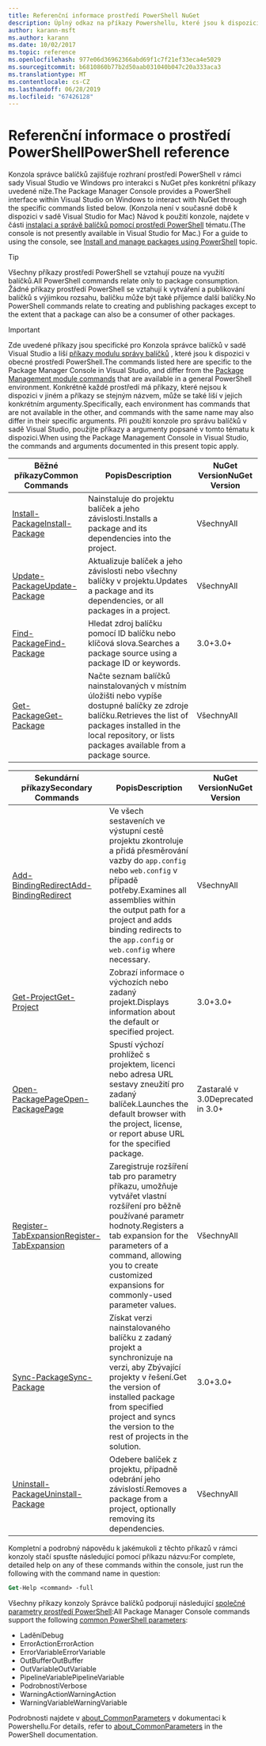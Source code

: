 ```yaml
---
title: Referenční informace prostředí PowerShell NuGet
description: Úplný odkaz na příkazy Powershellu, které jsou k dispozici v konzole Správce balíčků NuGet v sadě Visual Studio.
author: karann-msft
ms.author: karann
ms.date: 10/02/2017
ms.topic: reference
ms.openlocfilehash: 977e06d36962366abd69f1c7f21ef33eca4e5029
ms.sourcegitcommit: b6810860b77b2d50aab031040b047c20a333aca3
ms.translationtype: MT
ms.contentlocale: cs-CZ
ms.lasthandoff: 06/28/2019
ms.locfileid: "67426128"
---
```

# <a name="powershell-reference"></a><span data-ttu-id="3c9e1-103">Referenční informace o prostředí PowerShell</span><span class="sxs-lookup"><span data-stu-id="3c9e1-103">PowerShell reference</span></span>

<span data-ttu-id="3c9e1-104">Konzola správce balíčků zajišťuje rozhraní prostředí PowerShell v rámci sady Visual Studio ve Windows pro interakci s NuGet přes konkrétní příkazy uvedené níže.</span><span class="sxs-lookup"><span data-stu-id="3c9e1-104">The Package Manager Console provides a PowerShell interface within Visual Studio on Windows to interact with NuGet through the specific commands listed below.</span></span> <span data-ttu-id="3c9e1-105">(Konzola není v současné době k dispozici v sadě Visual Studio for Mac) Návod k použití konzole, najdete v části [instalaci a správě balíčků pomocí prostředí PowerShell](../tools/package-manager-console.md) tématu.</span><span class="sxs-lookup"><span data-stu-id="3c9e1-105">(The console is not presently available in Visual Studio for Mac.) For a guide to using the console, see [Install and manage packages using PowerShell](../tools/package-manager-console.md) topic.</span></span>

> [!Tip]
> <span data-ttu-id="3c9e1-106">Všechny příkazy prostředí PowerShell se vztahují pouze na využití balíčků.</span><span class="sxs-lookup"><span data-stu-id="3c9e1-106">All PowerShell commands relate only to package consumption.</span></span> <span data-ttu-id="3c9e1-107">Žádné příkazy prostředí PowerShell se vztahují k vytváření a publikování balíčků s výjimkou rozsahu, balíčku může být také příjemce další balíčky.</span><span class="sxs-lookup"><span data-stu-id="3c9e1-107">No PowerShell commands relate to creating and publishing packages except to the extent that a package can also be a consumer of other packages.</span></span>

> [!Important]
> <span data-ttu-id="3c9e1-108">Zde uvedené příkazy jsou specifické pro Konzola správce balíčků v sadě Visual Studio a liší [příkazy modulu správy balíčků](/powershell/module/packagemanagement/?view=powershell-6) , které jsou k dispozici v obecné prostředí PowerShell.</span><span class="sxs-lookup"><span data-stu-id="3c9e1-108">The commands listed here are specific to the Package Manager Console in Visual Studio, and differ from the [Package Management module commands](/powershell/module/packagemanagement/?view=powershell-6) that are available in a general PowerShell environment.</span></span> <span data-ttu-id="3c9e1-109">Konkrétně každé prostředí má příkazy, které nejsou k dispozici v jiném a příkazy se stejným názvem, může se také liší v jejich konkrétním argumenty.</span><span class="sxs-lookup"><span data-stu-id="3c9e1-109">Specifically, each environment has commands that are not available in the other, and commands with the same name may also differ in their specific arguments.</span></span> <span data-ttu-id="3c9e1-110">Při použití konzole pro správu balíčků v sadě Visual Studio, použijte příkazy a argumenty popsané v tomto tématu k dispozici.</span><span class="sxs-lookup"><span data-stu-id="3c9e1-110">When using the Package Management Console in Visual Studio, the commands and arguments documented in this present topic apply.</span></span>

| <span data-ttu-id="3c9e1-111">Běžné příkazy</span><span class="sxs-lookup"><span data-stu-id="3c9e1-111">Common Commands</span></span> | <span data-ttu-id="3c9e1-112">Popis</span><span class="sxs-lookup"><span data-stu-id="3c9e1-112">Description</span></span> | <span data-ttu-id="3c9e1-113">NuGet Version</span><span class="sxs-lookup"><span data-stu-id="3c9e1-113">NuGet Version</span></span> |
| --- | --- | --- |
| [<span data-ttu-id="3c9e1-114">Install-Package</span><span class="sxs-lookup"><span data-stu-id="3c9e1-114">Install-Package</span></span>](ps-ref-install-package.md) | <span data-ttu-id="3c9e1-115">Nainstaluje do projektu balíček a jeho závislosti.</span><span class="sxs-lookup"><span data-stu-id="3c9e1-115">Installs a package and its dependencies into the project.</span></span> | <span data-ttu-id="3c9e1-116">Všechny</span><span class="sxs-lookup"><span data-stu-id="3c9e1-116">All</span></span> |
| [<span data-ttu-id="3c9e1-117">Update-Package</span><span class="sxs-lookup"><span data-stu-id="3c9e1-117">Update-Package</span></span>](ps-ref-update-package.md) | <span data-ttu-id="3c9e1-118">Aktualizuje balíček a jeho závislosti nebo všechny balíčky v projektu.</span><span class="sxs-lookup"><span data-stu-id="3c9e1-118">Updates a package and its dependencies, or all packages in a project.</span></span> | <span data-ttu-id="3c9e1-119">Všechny</span><span class="sxs-lookup"><span data-stu-id="3c9e1-119">All</span></span> |
| [<span data-ttu-id="3c9e1-120">Find-Package</span><span class="sxs-lookup"><span data-stu-id="3c9e1-120">Find-Package</span></span>](ps-ref-find-package.md) | <span data-ttu-id="3c9e1-121">Hledat zdroj balíčku pomocí ID balíčku nebo klíčová slova.</span><span class="sxs-lookup"><span data-stu-id="3c9e1-121">Searches a package source using a package ID or keywords.</span></span> | <span data-ttu-id="3c9e1-122">3.0+</span><span class="sxs-lookup"><span data-stu-id="3c9e1-122">3.0+</span></span> |
| [<span data-ttu-id="3c9e1-123">Get-Package</span><span class="sxs-lookup"><span data-stu-id="3c9e1-123">Get-Package</span></span>](ps-ref-get-package.md) | <span data-ttu-id="3c9e1-124">Načte seznam balíčků nainstalovaných v místním úložišti nebo vypíše dostupné balíčky ze zdroje balíčku.</span><span class="sxs-lookup"><span data-stu-id="3c9e1-124">Retrieves the list of packages installed in the local repository, or lists packages available from a package source.</span></span> | <span data-ttu-id="3c9e1-125">Všechny</span><span class="sxs-lookup"><span data-stu-id="3c9e1-125">All</span></span> |

| <span data-ttu-id="3c9e1-126">Sekundární příkazy</span><span class="sxs-lookup"><span data-stu-id="3c9e1-126">Secondary Commands</span></span> | <span data-ttu-id="3c9e1-127">Popis</span><span class="sxs-lookup"><span data-stu-id="3c9e1-127">Description</span></span> | <span data-ttu-id="3c9e1-128">NuGet Version</span><span class="sxs-lookup"><span data-stu-id="3c9e1-128">NuGet Version</span></span> |
| --- | --- | --- |
| [<span data-ttu-id="3c9e1-129">Add-BindingRedirect</span><span class="sxs-lookup"><span data-stu-id="3c9e1-129">Add-BindingRedirect</span></span>](ps-ref-add-bindingredirect.md) | <span data-ttu-id="3c9e1-130">Ve všech sestaveních ve výstupní cestě projektu zkontroluje a přidá přesměrování vazby do `app.config` nebo `web.config` v případě potřeby.</span><span class="sxs-lookup"><span data-stu-id="3c9e1-130">Examines all assemblies within the output path for a project and adds binding redirects to the `app.config` or `web.config` where necessary.</span></span> | <span data-ttu-id="3c9e1-131">Všechny</span><span class="sxs-lookup"><span data-stu-id="3c9e1-131">All</span></span> |
| [<span data-ttu-id="3c9e1-132">Get-Project</span><span class="sxs-lookup"><span data-stu-id="3c9e1-132">Get-Project</span></span>](ps-ref-get-project.md) | <span data-ttu-id="3c9e1-133">Zobrazí informace o výchozích nebo zadaný projekt.</span><span class="sxs-lookup"><span data-stu-id="3c9e1-133">Displays information about the default or specified project.</span></span> | <span data-ttu-id="3c9e1-134">3.0+</span><span class="sxs-lookup"><span data-stu-id="3c9e1-134">3.0+</span></span> |
| [<span data-ttu-id="3c9e1-135">Open-PackagePage</span><span class="sxs-lookup"><span data-stu-id="3c9e1-135">Open-PackagePage</span></span>](ps-ref-open-packagepage.md) | <span data-ttu-id="3c9e1-136">Spustí výchozí prohlížeč s projektem, licenci nebo adresa URL sestavy zneužití pro zadaný balíček.</span><span class="sxs-lookup"><span data-stu-id="3c9e1-136">Launches the default browser with the project, license, or report abuse URL for the specified package.</span></span> | <span data-ttu-id="3c9e1-137">Zastaralé v 3.0</span><span class="sxs-lookup"><span data-stu-id="3c9e1-137">Deprecated in 3.0+</span></span> |
| [<span data-ttu-id="3c9e1-138">Register-TabExpansion</span><span class="sxs-lookup"><span data-stu-id="3c9e1-138">Register-TabExpansion</span></span>](ps-ref-register-tabexpansion.md) | <span data-ttu-id="3c9e1-139">Zaregistruje rozšíření tab pro parametry příkazu, umožňuje vytvářet vlastní rozšíření pro běžně používané parametr hodnoty.</span><span class="sxs-lookup"><span data-stu-id="3c9e1-139">Registers a tab expansion for the parameters of a command, allowing you to create customized expansions for commonly-used parameter values.</span></span> | <span data-ttu-id="3c9e1-140">Všechny</span><span class="sxs-lookup"><span data-stu-id="3c9e1-140">All</span></span> |
| [<span data-ttu-id="3c9e1-141">Sync-Package</span><span class="sxs-lookup"><span data-stu-id="3c9e1-141">Sync-Package</span></span>](ps-ref-sync-package.md) | <span data-ttu-id="3c9e1-142">Získat verzi nainstalovaného balíčku z zadaný projekt a synchronizuje na verzi, aby Zbývající projekty v řešení.</span><span class="sxs-lookup"><span data-stu-id="3c9e1-142">Get the version of installed package from specified project and syncs the version to the rest of projects in the solution.</span></span> | <span data-ttu-id="3c9e1-143">3.0+</span><span class="sxs-lookup"><span data-stu-id="3c9e1-143">3.0+</span></span> |
| [<span data-ttu-id="3c9e1-144">Uninstall-Package</span><span class="sxs-lookup"><span data-stu-id="3c9e1-144">Uninstall-Package</span></span>](ps-ref-uninstall-package.md) | <span data-ttu-id="3c9e1-145">Odebere balíček z projektu, případně odebrání jeho závislostí.</span><span class="sxs-lookup"><span data-stu-id="3c9e1-145">Removes a package from a project, optionally removing its dependencies.</span></span> | <span data-ttu-id="3c9e1-146">Všechny</span><span class="sxs-lookup"><span data-stu-id="3c9e1-146">All</span></span> |

<span data-ttu-id="3c9e1-147">Kompletní a podrobný nápovědu k jakémukoli z těchto příkazů v rámci konzoly stačí spusťte následující pomocí příkazu názvu:</span><span class="sxs-lookup"><span data-stu-id="3c9e1-147">For complete, detailed help on any of these commands within the console, just run the following with the command name in question:</span></span>

```ps
Get-Help <command> -full
```

<span data-ttu-id="3c9e1-148">Všechny příkazy konzoly Správce balíčků podporují následující [společné parametry prostředí PowerShell](http://go.microsoft.com/fwlink/?LinkID=113216):</span><span class="sxs-lookup"><span data-stu-id="3c9e1-148">All Package Manager Console commands support the following [common PowerShell parameters](http://go.microsoft.com/fwlink/?LinkID=113216):</span></span>

- <span data-ttu-id="3c9e1-149">Ladění</span><span class="sxs-lookup"><span data-stu-id="3c9e1-149">Debug</span></span>
- <span data-ttu-id="3c9e1-150">ErrorAction</span><span class="sxs-lookup"><span data-stu-id="3c9e1-150">ErrorAction</span></span>
- <span data-ttu-id="3c9e1-151">ErrorVariable</span><span class="sxs-lookup"><span data-stu-id="3c9e1-151">ErrorVariable</span></span>
- <span data-ttu-id="3c9e1-152">OutBuffer</span><span class="sxs-lookup"><span data-stu-id="3c9e1-152">OutBuffer</span></span>
- <span data-ttu-id="3c9e1-153">OutVariable</span><span class="sxs-lookup"><span data-stu-id="3c9e1-153">OutVariable</span></span>
- <span data-ttu-id="3c9e1-154">PipelineVariable</span><span class="sxs-lookup"><span data-stu-id="3c9e1-154">PipelineVariable</span></span>
- <span data-ttu-id="3c9e1-155">Podrobnosti</span><span class="sxs-lookup"><span data-stu-id="3c9e1-155">Verbose</span></span>
- <span data-ttu-id="3c9e1-156">WarningAction</span><span class="sxs-lookup"><span data-stu-id="3c9e1-156">WarningAction</span></span>
- <span data-ttu-id="3c9e1-157">WarningVariable</span><span class="sxs-lookup"><span data-stu-id="3c9e1-157">WarningVariable</span></span>

<span data-ttu-id="3c9e1-158">Podrobnosti najdete v [about_CommonParameters](http://go.microsoft.com/fwlink/?LinkID=113216) v dokumentaci k Powershellu.</span><span class="sxs-lookup"><span data-stu-id="3c9e1-158">For details, refer to [about_CommonParameters](http://go.microsoft.com/fwlink/?LinkID=113216) in the PowerShell documentation.</span></span>

